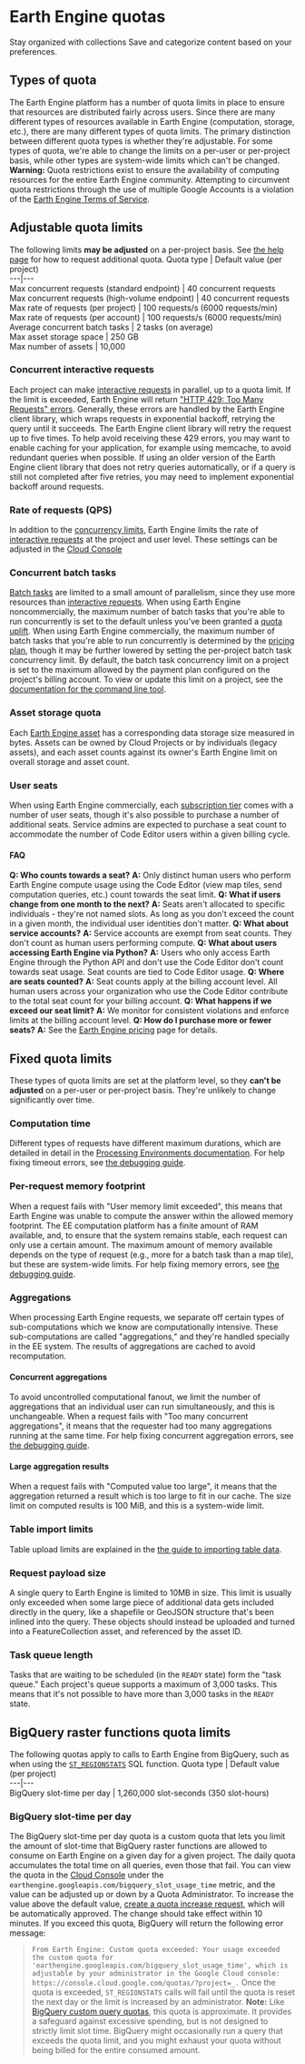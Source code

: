  
#  Earth Engine quotas
Stay organized with collections  Save and categorize content based on your preferences. 
## Types of quota
The Earth Engine platform has a number of quota limits in place to ensure that resources are distributed fairly across users. Since there are many different types of resources available in Earth Engine (computation, storage, etc.), there are many different types of quota limits.
The primary distinction between different quota types is whether they're adjustable. For some types of quota, we're able to change the limits on a per-user or per-project basis, while other types are system-wide limits which can't be changed.
**Warning:** Quota restrictions exist to ensure the availability of computing resources for the entire Earth Engine community. Attempting to circumvent quota restrictions through the use of multiple Google Accounts is a violation of the [Earth Engine Terms of Service](https://earthengine.google.com/terms/).
## Adjustable quota limits
The following limits **may be adjusted** on a per-project basis. See [the help page](https://developers.google.com/earth-engine/help#additional_quota) for how to request additional quota.
Quota type | Default value (per project)  
---|---  
Max concurrent requests (standard endpoint) | 40 concurrent requests   
Max concurrent requests (high-volume endpoint) | 40 concurrent requests   
Max rate of requests (per project) | 100 requests/s (6000 requests/min)  
Max rate of requests (per account) | 100 requests/s (6000 requests/min)  
Average concurrent batch tasks | 2 tasks (on average)  
Max asset storage space | 250 GB  
Max number of assets | 10,000  
### Concurrent interactive requests
Each project can make [interactive requests](https://developers.google.com/earth-engine/guides/processing_environments#interactive-environment) in parallel, up to a quota limit. If the limit is exceeded, Earth Engine will return ["HTTP 429: Too Many Requests" errors](https://www.rfc-editor.org/rfc/rfc6585#section-4). Generally, these errors are handled by the Earth Engine client library, which wraps requests in exponential backoff, retrying the query until it succeeds. The Earth Engine client library will retry the request up to five times.
To help avoid receiving these 429 errors, you may want to enable caching for your application, for example using memcache, to avoid redundant queries when possible. If using an older version of the Earth Engine client library that does not retry queries automatically, or if a query is still not completed after five retries, you may need to implement exponential backoff around requests.
### Rate of requests (QPS)
In addition to the [concurrency limits](https://developers.google.com/earth-engine/guides/usage#concurrent_interactive_requests), Earth Engine limits the rate of [interactive requests](https://developers.google.com/earth-engine/guides/processing_environments#interactive-environment) at the project and user level. These settings can be adjusted in the [Cloud Console](https://console.cloud.google.com/iam-admin/quotas?r&pageState=\(%22allQuotasTable%22:\(%22p%22:0,%22f%22:%22%255B%257B_22k_22_3A_22Service_22_2C_22t_22_3A10_2C_22v_22_3A_22_5C_22Google%2520Earth%2520Engine%2520API_5C_22_22_2C_22s_22_3Atrue_2C_22i_22_3A_22serviceTitle_22%257D%255D%22\)\))
### Concurrent batch tasks
[Batch tasks](https://developers.google.com/earth-engine/guides/processing_environments#batch-environment) are limited to a small amount of parallelism, since they use more resources than [interactive requests](https://developers.google.com/earth-engine/guides/processing_environments#interactive-environment).
When using Earth Engine noncommercially, the maximum number of batch tasks that you're able to run concurrently is set to the default unless you've been granted a [quota uplift](https://developers.google.com/earth-engine/help#additional_quota).
When using Earth Engine commercially, the maximum number of batch tasks that you're able to run concurrently is determined by the [pricing plan](https://cloud.google.com/earth-engine/pricing), though it may be further lowered by setting the per-project batch task concurrency limit. By default, the batch task concurrency limit on a project is set to the maximum allowed by the payment plan configured on the project's billing account. To view or update this limit on a project, see the [documentation for the command line tool](https://developers.google.com/earth-engine/guides/command_line#project_config).
### Asset storage quota
Each [Earth Engine asset](https://developers.google.com/earth-engine/cloud/assets) has a corresponding data storage size measured in bytes. Assets can be owned by Cloud Projects or by individuals (legacy assets), and each asset counts against its owner's Earth Engine limit on overall storage and asset count.
### User seats
When using Earth Engine commercially, each [subscription tier](https://cloud.google.com/earth-engine/pricing) comes with a number of user seats, though it's also possible to purchase a number of additional seats.
Service admins are expected to purchase a seat count to accommodate the number of Code Editor users within a given billing cycle.
#### FAQ
**Q: Who counts towards a seat?** **A:** Only distinct human users who perform Earth Engine compute usage using the Code Editor (view map tiles, send computation queries, etc.) count towards the seat limit. 
**Q: What if users change from one month to the next?** **A:** Seats aren't allocated to specific individuals - they're not named slots. As long as you don't exceed the count in a given month, the individual user identities don't matter. 
**Q: What about service accounts?** **A:** Service accounts are exempt from seat counts. They don't count as human users performing compute. 
**Q: What about users accessing Earth Engine via Python?** **A:** Users who only access Earth Engine through the Python API and don't use the Code Editor don't count towards seat usage. Seat counts are tied to Code Editor usage. 
**Q: Where are seats counted?** **A:** Seat counts apply at the billing account level. All human users across your organization who use the Code Editor contribute to the total seat count for your billing account. 
**Q: What happens if we exceed our seat limit?** **A:** We monitor for consistent violations and enforce limits at the billing account level. 
**Q: How do I purchase more or fewer seats?** **A:** See the [Earth Engine pricing](https://cloud.google.com/earth-engine/pricing) page for details.
## Fixed quota limits
These types of quota limits are set at the platform level, so they **can't be adjusted** on a per-user or per-project basis. They're unlikely to change significantly over time.
### Computation time
Different types of requests have different maximum durations, which are detailed in detail in the [Processing Environments documentation](https://developers.google.com/earth-engine/guides/processing_environments#interactive-environment).
For help fixing timeout errors, see [the debugging guide](https://developers.google.com/earth-engine/guides/debugging#timed-out).
### Per-request memory footprint
When a request fails with "User memory limit exceeded", this means that Earth Engine was unable to compute the answer within the allowed memory footprint. The EE computation platform has a finite amount of RAM available, and, to ensure that the system remains stable, each request can only use a certain amount. The maximum amount of memory available depends on the type of request (e.g., more for a batch task than a map tile), but these are system-wide limits.
For help fixing memory errors, see [the debugging guide](https://developers.google.com/earth-engine/guides/debugging#user-memory-limit-exceeded).
### Aggregations
When processing Earth Engine requests, we separate off certain types of sub-computations which we know are computationally intensive. These sub-computations are called "aggregations," and they're handled specially in the EE system. The results of aggregations are cached to avoid recomputation.
#### Concurrent aggregations
To avoid uncontrolled computational fanout, we limit the number of aggregations that an individual user can run simultaneously, and this is unchangeable. When a request fails with "Too many concurrent aggregations", it means that the requester had too many aggregations running at the same time.
For help fixing concurrent aggregation errors, see [the debugging guide](https://developers.google.com/earth-engine/guides/debugging#too-many).
#### Large aggregation results
When a request fails with "Computed value too large", it means that the aggregation returned a result which is too large to fit in our cache. The size limit on computed results is 100 MiB, and this is a system-wide limit.
### Table import limits
Table upload limits are explained in the [the guide to importing table data](https://developers.google.com/earth-engine/guides/table_upload).
### Request payload size
A single query to Earth Engine is limited to 10MB in size. This limit is usually only exceeded when some large piece of additional data gets included directly in the query, like a shapefile or GeoJSON structure that's been inlined into the query. These objects should instead be uploaded and turned into a FeatureCollection asset, and referenced by the asset ID.
### Task queue length
Tasks that are waiting to be scheduled (in the `READY` state) form the "task queue." Each project's queue supports a maximum of 3,000 tasks. This means that it's not possible to have more than 3,000 tasks in the `READY` state.
## BigQuery raster functions quota limits
The following quotas apply to calls to Earth Engine from BigQuery, such as when using the [`ST_REGIONSTATS`](https://developers.google.com/bigquery/docs/reference/standard-sql/geography_functions#st_regionstats) SQL function.
Quota type | Default value (per project)  
---|---  
BigQuery slot-time per day | 1,260,000 slot-seconds (350 slot-hours)  
### BigQuery slot-time per day
The BigQuery slot-time per day quota is a custom quota that lets you limit the amount of slot-time that BigQuery raster functions are allowed to consume on Earth Engine on a given day for a given project. The daily quota accumulates the total time on all queries, even those that fail. You can view the quota in the [Cloud Console](https://console.cloud.google.com/iam-admin/quotas?service=earthengine.googleapis.com&metric=earthengine.googleapis.com/bigquery_slot_usage_time) under the `earthengine.googleapis.com/bigquery_slot_usage_time` metric, and the value can be adjusted up or down by a Quota Administrator. To increase the value above the default value, [create a quota increase request](https://cloud.google.com/docs/quotas/view-manage#requesting_higher_quota), which will be automatically approved. The change should take effect within 10 minutes.
If you exceed this quota, BigQuery will return the following error message:
> `From Earth Engine: Custom quota exceeded: Your usage exceeded the custom quota for 'earthengine.googleapis.com/bigquery_slot_usage_time', which is adjustable by your administrator in the Google Cloud console: https://console.cloud.google.com/quotas/?project=_.`
Once the quota is exceeded, `ST_REGIONSTATS` calls will fail until the quota is reset the next day or the limit is increased by an administrator.
**Note:** Like [BigQuery custom query quotas](https://cloud.google.com/bigquery/docs/custom-quotas), this quota is approximate. It provides a safeguard against excessive spending, but is not designed to strictly limit slot time. BigQuery might occasionally run a query that exceeds the quota limit, and you might exhaust your quota without being billed for the entire consumed amount.
